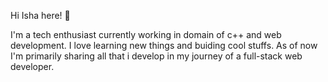 Hi Isha here! 👋

I'm a tech enthusiast currently working in domain of c++ and web development. I love learning new things and buiding cool stuffs.
As of now I'm primarily sharing all that i develop in my journey of a full-stack web developer.

<!--
**ishaaaa8/ishaaaa8** is a ✨ _special_ ✨ repository because its `README.md` (this file) appears on your GitHub profile.

Here are some ideas to get you started:

- 🔭 I’m currently working on ...
- 🌱 I’m currently learning ...
- 👯 I’m looking to collaborate on ...
- 🤔 I’m looking for help with ...
- 💬 Ask me about ...
- 📫 How to reach me: ...
- 😄 Pronouns: ...
- ⚡ Fun fact: ...
-->
